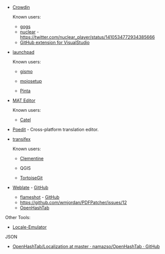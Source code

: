* [Crowdin](https://crowdin.com/)
  
  Known users:
  
  - [gogs](https://github.com/gogs/gogs/pull/6156/files)
  - [nuclear](https://crowdin.com/project/nuclear) - https://twitter.com/nuclear_player/status/1410534772934385666
  - [GitHub extension for VisualStudio](https://github.com/github/VisualStudio/issues/1858)

* [launchpad](https://translations.launchpad.net/)
  
  Known users:
  
  - [gismo](https://github.com/gismo/gismo)
  
  - [mojosetup](https://github.com/icculus/mojosetup)
  
  - [Pinta](https://github.com/PintaProject/Pinta)

* [MAT Editor](https://developer.microsoft.com/en-us/windows/downloads/multilingual-app-toolkit/)
  
  Known users:
  
  - [Catel](https://github.com/Catel/Catel)

* [Poedit](https://github.com/vslavik/poedit) - Cross-platform translation editor.

* [transifex](https://www.transifex.com/)
  
  Known users:
  
  - [Clementine](https://github.com/clementine-player/Clementine)
  
  - QGIS
  
  - [TortoiseGit](https://gitlab.com/tortoisegit/tortoisegit/blob/master/Languages/README.txt)

* [Weblate](https://weblate.org/) - [GitHub](https://github.com/WeblateOrg/weblate)
  
  - [flameshot](https://hosted.weblate.org/projects/flameshot/flameshot/) - [GitHub](https://github.com/flameshot-org/flameshot)
  - https://github.com/wmjordan/PDFPatcher/issues/12
  - [OpenHashTab](https://github.com/namazso/OpenHashTab)

Other Tools:

- [Locale-Emulator](https://github.com/xupefei/Locale-Emulator)

JSON

- [OpenHashTab/Localization at master · namazso/OpenHashTab · GitHub](https://github.com/namazso/OpenHashTab/tree/master/Localization)
